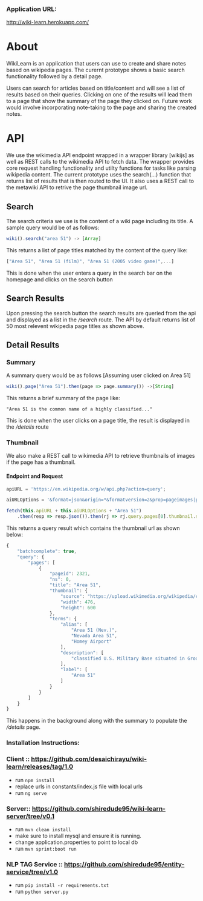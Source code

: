 ### Application URL: 
http://wiki-learn.herokuapp.com/

# About
WikiLearn is an application that users can use to create and share notes based on wikipedia pages. The curernt prototype shows a basic search functionality followed by a detail page.

Users can search for articles based on title/content and will see a list of results based on their queries. Clicking on one of the results will lead them to a page that show the summary of the page they clicked on. Future work would involve incorporating note-taking to the page and sharing the created notes.

# API
We use the wikimedia API endpoint wrapped in a wrapper library [wikijs] as well as REST calls to the wikimedia API to fetch data. The wrapper provides core request handling functionality and utilty functions for tasks like parsing wikipedia content.
The current prototype uses the search(...) function that returns list of results that is then routed to the UI. It also uses a REST call to the metawiki API to retrive the page thumbnail image url.
## Search
The search criteria we use is the content of a wiki page including its title.
A sample query would be of as follows:

```javascript
wiki().search("area 51") -> [Array]
```
This returns a list of page titles matched by the content of the query like:
```javascript
["Area 51", "Area 51 (film)", "Area 51 (2005 video game)",...]
```
This is done when the user enters a query in the search bar on the homepage
and clicks on the search button

## Search Results
Upon pressing the search button the search results are queried from the api and displayed as a list in the */search* route. The API by default returns list of 50 most relevent wikipedia page titles as shown above.

## Detail Results
### Summary
A summary query would be as follows [Assuming user clicked on Area 51]
```javascript
wiki().page("Area 51").then(page => page.summary()) ->[String]
```
This returns a brief summary of the page like: 
```javascipt
"Area 51 is the common name of a highly classified..."
```
This is done when the user clicks on a page title, the result is displayed in the */details* route

### Thumbnail
We also make a REST call to wikimedia API to retrieve thumbnails of images if the page has a thumbnail.

#### Endpoint and Request
```javascript
apiURL = 'https://en.wikipedia.org/w/api.php?action=query';

aiURLOptions = '&format=json&origin=*&formatversion=2&prop=pageimages|pageterms&piprop=thumbnail&pithumbsize=600&pilicense=any&titles=';

fetch(this.apiURL + this.aiURLOptions + "Area 51")
    .then(resp => resp.json()).then(rj => rj.query.pages[0].thumbnail.source);
```
This returns a query result which contains the thumbnail url as shown below:
```javascript
{
    "batchcomplete": true,
    "query": {
        "pages": [
            {
                "pageid": 2321,
                "ns": 0,
                "title": "Area 51",
                "thumbnail": {
                    "source": "https://upload.wikimedia.org/wikipedia/commons/thumb/8/87/Wfm_area_51_landsat_geocover_2000.jpg/476px-Wfm_area_51_landsat_geocover_2000.jpg",
                    "width": 476,
                    "height": 600
                },
                "terms": {
                    "alias": [
                        "Area 51 (Nev.)",
                        "Nevada Area 51",
                        "Homey Airport"
                    ],
                    "description": [
                        "classified U.S. Military Base situated in Groom Lake, Nevada"
                    ],
                    "label": [
                        "Area 51"
                    ]
                }
            }
        ]
    }
}
```
This happens in the background along with the summary to populate the */details* page.


### Installation Instructions:

### Client :: https://github.com/desaichirayu/wiki-learn/releases/tag/1.0
* run ```npm install```
* replace urls in constants/index.js file with local urls
* run ```ng serve```

### Server:: https://github.com/shiredude95/wiki-learn-server/tree/v0.1
* run ```mvn clean install```
* make sure to install mysql and ensure it is running.
* change application.properties to point to local db
* run ```mvn sprint:boot run```

### NLP TAG Service :: https://github.com/shiredude95/entity-service/tree/v1.0
* run ```pip install -r requirements.txt```
* run ```python server.py```






